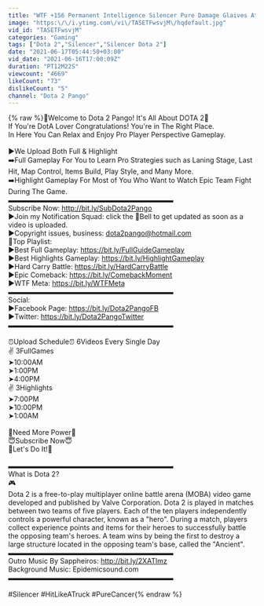 ```yaml
---
title: "WTF +156 Permanent Intelligence Silencer Pure Damage Glaives Attack Destroyed Everything Dota 2"
image: "https:\/\/i.ytimg.com\/vi\/TASETFwsvjM\/hqdefault.jpg"
vid_id: "TASETFwsvjM"
categories: "Gaming"
tags: ["Dota 2","Silencer","Silencer Dota 2"]
date: "2021-06-17T05:44:50+03:00"
vid_date: "2021-06-16T17:00:09Z"
duration: "PT12M22S"
viewcount: "4669"
likeCount: "73"
dislikeCount: "5"
channel: "Dota 2 Pango"
---
```

{% raw %}💖Welcome to Dota 2 Pango! It's All About DOTA 2💖<br />If You're DotA Lover Congratulations! You're in The Right Place.<br />In Here You Can Relax and Enjoy Pro Player Perspective Gameplay.<br /><br />►We Upload Both Full &amp; Highlight<br />➡️Full Gameplay For You to Learn Pro Strategies such as Laning Stage, Last Hit, Map Control, Items Build, Play Style, and Many More.<br />➡️Highlight Gameplay For Most of You Who Want to Watch Epic Team Fight During The Game.<br />▬▬▬▬▬▬▬▬▬▬▬▬▬▬▬▬▬▬▬▬▬▬▬▬<br />Subscribe Now: <a rel="nofollow" target="blank" href="http://bit.ly/SubDota2Pango">http://bit.ly/SubDota2Pango</a><br />►Join my Notification Squad: click the 🔔Bell to get updated as soon as a video is uploaded.<br />►Copyright issues, business: dota2pango@hotmail.com<br />💖Top Playlist:<br />►Best Full Gameplay: <a rel="nofollow" target="blank" href="https://bit.ly/FullGuideGameplay">https://bit.ly/FullGuideGameplay</a><br />►Best Highlights Gameplay: <a rel="nofollow" target="blank" href="https://bit.ly/HighlightGameplay">https://bit.ly/HighlightGameplay</a><br />►Hard Carry Battle: <a rel="nofollow" target="blank" href="https://bit.ly/HardCarryBattle">https://bit.ly/HardCarryBattle</a><br />►Epic Comeback: <a rel="nofollow" target="blank" href="https://bit.ly/ComebackMoment">https://bit.ly/ComebackMoment</a><br />►WTF Meta: <a rel="nofollow" target="blank" href="https://bit.ly/WTFMeta">https://bit.ly/WTFMeta</a><br />▬▬▬▬▬▬▬▬▬▬▬▬▬▬▬▬▬▬▬▬▬▬▬▬<br />Social:<br />►Facebook Page: <a rel="nofollow" target="blank" href="https://bit.ly/Dota2PangoFB">https://bit.ly/Dota2PangoFB</a><br />►Twitter: <a rel="nofollow" target="blank" href="https://bit.ly/Dota2PangoTwitter">https://bit.ly/Dota2PangoTwitter</a><br />▬▬▬▬▬▬▬▬▬▬▬▬▬▬▬▬▬▬▬▬▬▬▬▬<br /><br />⏰Upload Schedule⏰ 6Videos Every Single Day<br /> ✌️ 3FullGames<br />➤10:00AM <br />➤1:00PM <br />➤4:00PM<br /> ✌️ 3Highlights <br />➤7:00PM <br />➤10:00PM<br />➤1:00AM  <br /><br />     👊Need More Power👊<br />        😇Subscribe Now😇<br />            💖Let's Do It!💖<br /><br />▬▬▬▬▬▬▬▬▬▬▬▬▬▬▬▬▬▬▬▬▬▬▬▬<br />What is Dota 2?<br />🎮<br />Dota 2 is a free-to-play multiplayer online battle arena (MOBA) video game developed and published by Valve Corporation. Dota 2 is played in matches between two teams of five players. Each of the ten players independently controls a powerful character, known as a &quot;hero&quot;. During a match, players collect experience points and items for their heroes to successfully battle the opposing team's heroes. A team wins by being the first to destroy a large structure located in the opposing team's base, called the &quot;Ancient&quot;. <br />▬▬▬▬▬▬▬▬▬▬▬▬▬▬▬▬▬▬▬▬▬▬▬▬<br />Outro Music By Sappheiros: <a rel="nofollow" target="blank" href="http://bit.ly/2XATlmz">http://bit.ly/2XATlmz</a><br />Background Music: Epidemicsound.com<br />▬▬▬▬▬▬▬▬▬▬▬▬▬▬▬▬▬▬▬▬▬▬▬▬<br /><br />#Silencer  #HitLikeATruck #PureCancer{% endraw %}
